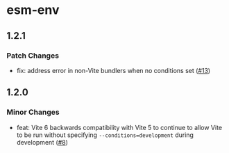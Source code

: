 # esm-env

## 1.2.1

### Patch Changes

- fix: address error in non-Vite bundlers when no conditions set ([#13](https://github.com/benmccann/esm-env/pull/13))

## 1.2.0

### Minor Changes

- feat: Vite 6 backwards compatibility with Vite 5 to continue to allow Vite to be run without specifying `--conditions=development` during development ([#8](https://github.com/benmccann/esm-env/pull/8))
